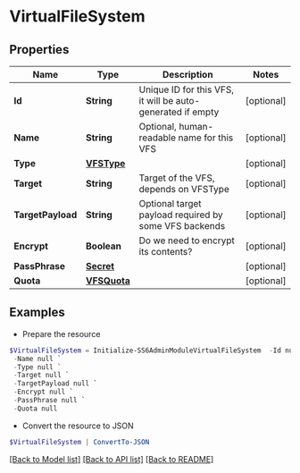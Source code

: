 # VirtualFileSystem
## Properties

Name | Type | Description | Notes
------------ | ------------- | ------------- | -------------
**Id** | **String** | Unique ID for this VFS, it will be auto-generated if empty | [optional] 
**Name** | **String** | Optional, human-readable name for this VFS | [optional] 
**Type** | [**VFSType**](VFSType.md) |  | [optional] 
**Target** | **String** | Target of the VFS, depends on VFSType | [optional] 
**TargetPayload** | **String** | Optional target payload required by some VFS backends | [optional] 
**Encrypt** | **Boolean** | Do we need to encrypt its contents? | [optional] 
**PassPhrase** | [**Secret**](Secret.md) |  | [optional] 
**Quota** | [**VFSQuota**](VFSQuota.md) |  | [optional] 

## Examples

- Prepare the resource
```powershell
$VirtualFileSystem = Initialize-SS6AdminModuleVirtualFileSystem  -Id null `
 -Name null `
 -Type null `
 -Target null `
 -TargetPayload null `
 -Encrypt null `
 -PassPhrase null `
 -Quota null
```

- Convert the resource to JSON
```powershell
$VirtualFileSystem | ConvertTo-JSON
```

[[Back to Model list]](../README.md#documentation-for-models) [[Back to API list]](../README.md#documentation-for-api-endpoints) [[Back to README]](../README.md)

